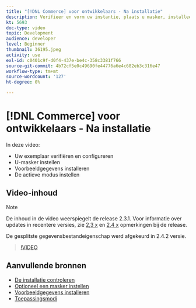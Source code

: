 ```yaml
---
title: "[!DNL Commerce] voor ontwikkelaars - Na installatie"
description: Verifieer en vorm uw instantie, plaats u masker, installeer steekproefgegevens, plaats juiste lopende wijze
kt: 5693
doc-type: video
topic: Development
audience: developer
level: Beginner
thumbnail: 36195.jpeg
activity: use
exl-id: c0401c9f-d0f4-437e-be4c-358c3381f766
source-git-commit: 4b72cf5e0c49690fe44776a6e4c682eb3c316e47
workflow-type: tm+mt
source-wordcount: '127'
ht-degree: 0%

---
```


# [!DNL Commerce] voor ontwikkelaars - Na installatie

In deze video:

- Uw exemplaar verifiëren en configureren
- U-masker instellen
- Voorbeeldgegevens installeren
- De actieve modus instellen

## Video-inhoud

>[!NOTE]
>
>De inhoud in de video weerspiegelt de release 2.3.1. Voor informatie over updates in recentere versies, zie [ 2,3 x](https://devdocs.magento.com/guides/v2.3/release-notes/bk-release-notes.html) en [2,4 x](https://devdocs.magento.com/guides/v2.4/release-notes/bk-release-notes.html) opmerkingen bij de release.
>
>De gesplitste gegevensbestandeigenschap werd afgekeurd in 2.4.2 versie.

>[!VIDEO](https://video.tv.adobe.com/v/36195?quality=12&learn=on)

## Aanvullende bronnen

- [De installatie controleren](https://devdocs.magento.com/guides/v2.4/install-gde/install/verify.html)
- [Optioneel een masker instellen](https://devdocs.magento.com/guides/v2.4/install-gde/install/post-install-umask.html)
- [Voorbeeldgegevens installeren](https://devdocs.magento.com/guides/v2.4/install-gde/install/sample-data-after-magento.html)
- [Toepassingsmodi](https://devdocs.magento.com/guides/v2.4/config-guide/bootstrap/magento-modes.html)
